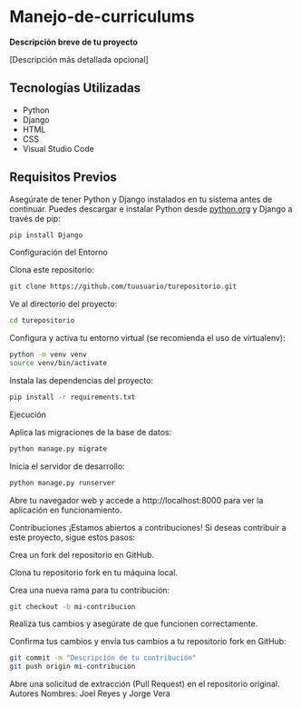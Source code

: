 # Manejo-de-curriculums

**Descripción breve de tu proyecto**

[Descripción más detallada opcional]

## Tecnologías Utilizadas

- Python
- Django
- HTML
- CSS
- Visual Studio Code

## Requisitos Previos

Asegúrate de tener Python y Django instalados en tu sistema antes de continuar. Puedes descargar e instalar Python desde [python.org](https://www.python.org/downloads/) y Django a través de pip:

```bash
pip install Django
```

Configuración del Entorno


Clona este repositorio:

```bash
git clone https://github.com/tuusuario/turepositorio.git
```

Ve al directorio del proyecto:

```bash
cd turepositorio
```

Configura y activa tu entorno virtual (se recomienda el uso de virtualenv):
```bash
python -m venv venv
source venv/bin/activate
```

Instala las dependencias del proyecto:
```bash
pip install -r requirements.txt
```

Ejecución

Aplica las migraciones de la base de datos:
```bash
python manage.py migrate
```


Inicia el servidor de desarrollo:
```bash
python manage.py runserver
```

Abre tu navegador web y accede a http://localhost:8000 para ver la aplicación en funcionamiento.


Contribuciones
¡Estamos abiertos a contribuciones! Si deseas contribuir a este proyecto, sigue estos pasos:

Crea un fork del repositorio en GitHub.

Clona tu repositorio fork en tu máquina local.

Crea una nueva rama para tu contribución:
```bash
git checkout -b mi-contribucion
```

Realiza tus cambios y asegúrate de que funcionen correctamente.

Confirma tus cambios y envía tus cambios a tu repositorio fork en GitHub:
```bash
git commit -m "Descripción de tu contribución"
git push origin mi-contribucion
```

Abre una solicitud de extracción (Pull Request) en el repositorio original.
Autores
Nombres: Joel Reyes y Jorge Vera











